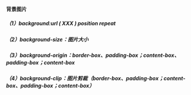 #### 背景图片

##### （1）background:url ( XXX ) position repeat

##### （2）background-size：图片大小

##### （3）background-origin：border-box、padding-box；content-box、padding-box；content-box

##### （4）background-clip：图片剪裁（border-box、padding-box；content-box、padding-box；content-box）